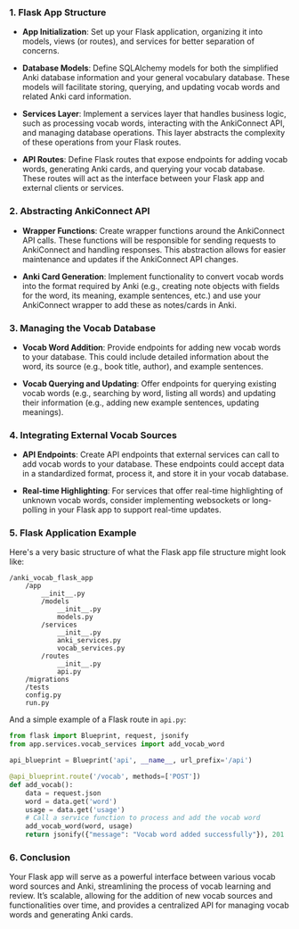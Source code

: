 ### 1. **Flask App Structure**

- **App Initialization**: Set up your Flask application, organizing it into models, views (or routes), and services for better separation of concerns.

- **Database Models**: Define SQLAlchemy models for both the simplified Anki database information and your general vocabulary database. These models will facilitate storing, querying, and updating vocab words and related Anki card information.

- **Services Layer**: Implement a services layer that handles business logic, such as processing vocab words, interacting with the AnkiConnect API, and managing database operations. This layer abstracts the complexity of these operations from your Flask routes.

- **API Routes**: Define Flask routes that expose endpoints for adding vocab words, generating Anki cards, and querying your vocab database. These routes will act as the interface between your Flask app and external clients or services.

### 2. **Abstracting AnkiConnect API**

- **Wrapper Functions**: Create wrapper functions around the AnkiConnect API calls. These functions will be responsible for sending requests to AnkiConnect and handling responses. This abstraction allows for easier maintenance and updates if the AnkiConnect API changes.

- **Anki Card Generation**: Implement functionality to convert vocab words into the format required by Anki (e.g., creating note objects with fields for the word, its meaning, example sentences, etc.) and use your AnkiConnect wrapper to add these as notes/cards in Anki.

### 3. **Managing the Vocab Database**

- **Vocab Word Addition**: Provide endpoints for adding new vocab words to your database. This could include detailed information about the word, its source (e.g., book title, author), and example sentences.

- **Vocab Querying and Updating**: Offer endpoints for querying existing vocab words (e.g., searching by word, listing all words) and updating their information (e.g., adding new example sentences, updating meanings).

### 4. **Integrating External Vocab Sources**

- **API Endpoints**: Create API endpoints that external services can call to add vocab words to your database. These endpoints could accept data in a standardized format, process it, and store it in your vocab database.

- **Real-time Highlighting**: For services that offer real-time highlighting of unknown vocab words, consider implementing websockets or long-polling in your Flask app to support real-time updates.

### 5. **Flask Application Example**

Here's a very basic structure of what the Flask app file structure might look like:

```
/anki_vocab_flask_app
    /app
        __init__.py
        /models
            __init__.py
            models.py
        /services
            __init__.py
            anki_services.py
            vocab_services.py
        /routes
            __init__.py
            api.py
    /migrations
    /tests
    config.py
    run.py
```

And a simple example of a Flask route in `api.py`:

```python
from flask import Blueprint, request, jsonify
from app.services.vocab_services import add_vocab_word

api_blueprint = Blueprint('api', __name__, url_prefix='/api')

@api_blueprint.route('/vocab', methods=['POST'])
def add_vocab():
    data = request.json
    word = data.get('word')
    usage = data.get('usage')
    # Call a service function to process and add the vocab word
    add_vocab_word(word, usage)
    return jsonify({"message": "Vocab word added successfully"}), 201
```

### 6. **Conclusion**

Your Flask app will serve as a powerful interface between various vocab word sources and Anki, streamlining the process of vocab learning and review. It’s scalable, allowing for the addition of new vocab sources and functionalities over time, and provides a centralized API for managing vocab words and generating Anki cards.